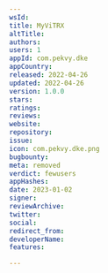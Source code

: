 ```yaml
---
wsId: 
title: MyViTRX
altTitle: 
authors: 
users: 1
appId: com.pekvy.dke
appCountry: 
released: 2022-04-26
updated: 2022-04-26
version: 1.0.0
stars: 
ratings: 
reviews: 
website: 
repository: 
issue: 
icon: com.pekvy.dke.png
bugbounty: 
meta: removed
verdict: fewusers
appHashes: 
date: 2023-01-02
signer: 
reviewArchive: 
twitter: 
social: 
redirect_from: 
developerName: 
features: 

---
```


